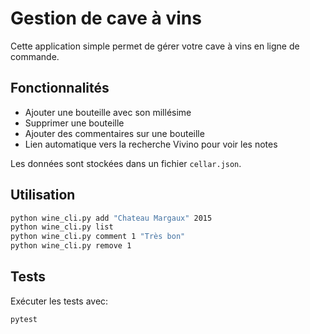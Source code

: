 # Gestion de cave à vins

Cette application simple permet de gérer votre cave à vins en ligne de commande.

## Fonctionnalités
- Ajouter une bouteille avec son millésime
- Supprimer une bouteille
- Ajouter des commentaires sur une bouteille
- Lien automatique vers la recherche Vivino pour voir les notes

Les données sont stockées dans un fichier `cellar.json`.

## Utilisation

```bash
python wine_cli.py add "Chateau Margaux" 2015
python wine_cli.py list
python wine_cli.py comment 1 "Très bon"
python wine_cli.py remove 1
```

## Tests

Exécuter les tests avec:

```bash
pytest
```
